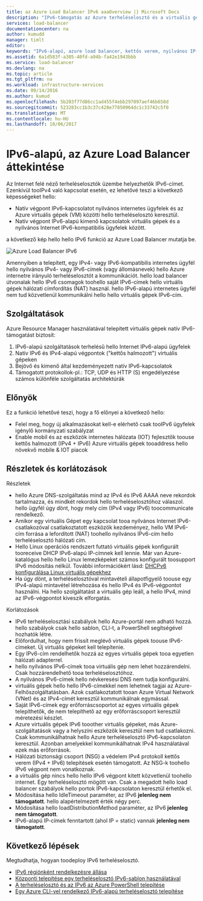 ```yaml
---
title: az Azure Load Balancer IPv6 aaaOverview |} Microsoft Docs
description: "IPv6-támogatás az Azure terheléselosztó és a virtuális gépek elosztott terhelésű ismertetése."
services: load-balancer
documentationcenter: na
author: kumudd
manager: timlt
editor: 
keywords: "IPv6-alapú, azure load balancer, kettős verem, nyilvános IP-cím, natív ipv6, mobil, iot"
ms.assetid: 6a1d583f-a305-40fd-a94b-fa42e1943bbb
ms.service: load-balancer
ms.devlang: na
ms.topic: article
ms.tgt_pltfrm: na
ms.workload: infrastructure-services
ms.date: 09/14/2016
ms.author: kumud
ms.openlocfilehash: 5b203f77d86cc1ad455f4ebb297097aef46b658d
ms.sourcegitcommit: 523283cc1b3c37c428e77850964dc1c33742c5f0
ms.translationtype: MT
ms.contentlocale: hu-HU
ms.lasthandoff: 10/06/2017
---
```

# <a name="overview-of-ipv6-for-azure-load-balancer"></a>IPv6-alapú, az Azure Load Balancer áttekintése

Az Internet felé néző terheléselosztók üzembe helyezhetők IPv6-címet. Ezenkívül tooIPv4 való kapcsolat esetén, ez lehetővé teszi a következő képességeket hello:

* Natív végpont IPv6-kapcsolatot nyilvános internetes ügyfelek és az Azure virtuális gépek (VM) közötti hello terheléselosztó keresztül.
* Natív végpont IPv6-alapú kimenő kapcsolatok virtuális gépek és a nyilvános Internet IPv6-kompatibilis ügyfelek között.

a következő kép hello hello IPv6 funkció az Azure Load Balancer mutatja be.

![Azure Load Balancer IPv6](./media/load-balancer-ipv6-overview/load-balancer-ipv6.png)

Amennyiben a telepített, egy IPv4- vagy IPv6-kompatibilis internetes ügyfél hello nyilvános IPv4- vagy IPv6-címek (vagy állomásnevek) hello Azure internetre irányuló terheléselosztót a kommunikációt. hello load balancer útvonalak hello IPv6 csomagok toohello saját IPv6-címek hello virtuális gépek hálózati címfordítás (NAT) használ. hello IPv6-alapú internetes ügyfél nem tud közvetlenül kommunikálni hello hello virtuális gépek IPv6-cím.

## <a name="features"></a>Szolgáltatások

Azure Resource Manager használatával telepített virtuális gépek natív IPv6-támogatást biztosít:

1. IPv6-alapú szolgáltatások terhelésű hello Internet IPv6-alapú ügyfelek
2. Natív IPv6 és IPv4-alapú végpontok ("kettős halmozott") virtuális gépeken
3. Bejövő és kimenő által kezdeményezett natív IPv6-kapcsolatok
4. Támogatott protokollok-pl.: TCP, UDP és HTTP (S) engedélyezése számos különféle szolgáltatás architektúrák

## <a name="benefits"></a>Előnyök

Ez a funkció lehetővé teszi, hogy a fő előnyei a következő hello:

* Felel meg, hogy új alkalmazásokat kell-e elérhető csak tooIPv6 ügyfelek igénylő kormányzati szabályzat
* Enable mobil és az eszközök internetes hálózata (IOT) fejlesztők toouse kettős halmozott (IPv4 + IPv6) Azure virtuális gépek tooaddress hello növekvő mobile & IOT piacok

## <a name="details-and-limitations"></a>Részletek és korlátozások

Részletek

* hello Azure DNS-szolgáltatás mind az IPv4 és IPv6 AAAA neve rekordok tartalmazza, és mindkét rekordok hello terheléselosztóhoz válaszol. hello ügyfél úgy dönt, hogy mely cím (IPv4 vagy IPv6) toocommunicate rendelkező.
* Amikor egy virtuális Gépet egy kapcsolat tooa nyilvános Internet IPv6-csatlakozóval csatlakoztatott eszközök kezdeményez, hello VM IPv6-cím forrása a lefordított (NAT) toohello nyilvános IPv6-cím hello terheléselosztó hálózati cím.
* Hello Linux operációs rendszert futtató virtuális gépek konfigurált tooreceive DHCP IPv6-alapú IP-címnek kell lennie. Már van Azure-katalógus hello hello Linux lemezképeket számos konfigurált toosupport IPv6 módosítás nélkül. További információkért lásd: [DHCPv6 konfigurálása Linux virtuális gépekhez](load-balancer-ipv6-for-linux.md)
* Ha úgy dönt, a terheléselosztóval mintavételi állapotfigyelő toouse egy IPv4-alapú mintavétel létrehozása és hello IPv4 és IPv6-végpontot használni. Ha hello szolgáltatást a virtuális gép leáll, a hello IPv4, mind az IPv6-végpontot kiveszik elforgatás.

Korlátozások

* IPv6 terheléselosztási szabályok hello Azure-portál nem adható hozzá. hello szabályok csak hello sablon, CLI-t, a PowerShell segítségével hozhatók létre.
* Előfordulhat, hogy nem frissít meglévő virtuális gépek toouse IPv6-címeket. Új virtuális gépeket kell telepítenie.
* Egy IPv6-cím rendelhetők hozzá az egyes virtuális gépek tooa egyetlen hálózati adapterrel.
* hello nyilvános IPv6-címek tooa virtuális gép nem lehet hozzárendelni. Csak hozzárendelhető tooa terheléselosztóhoz.
* A nyilvános IPv6-címek hello névkeresési DNS nem tudja konfigurálni.
* virtuális gépek hello hello IPv6-címekkel nem lehetnek tagjai az Azure-Felhőszolgáltatásban. Azok csatlakoztatott tooan Azure Virtual Network (VNet) és az IPv4-címét keresztül kommunikálnak egymással.
* Saját IPv6-címek egy erőforráscsoportot az egyes virtuális gépek telepíthetők, de nem telepíthető az egy erőforráscsoport keresztül méretezési készlet.
* Azure virtuális gépek IPv6 tooother virtuális gépeket, más Azure-szolgáltatások vagy a helyszíni eszközök keresztül nem tud csatlakozni. Csak kommunikálhatnak hello Azure terheléselosztó IPv6-kapcsolaton keresztül. Azonban amelyekkel kommunikálhatnak IPv4 használatával ezek más erőforrások.
* Hálózati biztonsági csoport (NSG) a védelem IPv4 protokoll kettős verem (IPv4 + IPv6) telepítések esetén támogatott. Az NSG-k toohello IPv6 végpont nem vonatkoznak.
* a virtuális gép nincs hello hello IPv6 végpont kitett közvetlenül toohello internet. Egy terheléselosztó mögött van. Csak a megadott hello load balancer szabályok hello portok IPv6-kapcsolaton keresztül érhetők el.
* Módosítása hello IdleTimeout paraméter, az IPv6 **jelenleg nem támogatott**. hello alapértelmezett érték négy perc.
* Módosítása hello loadDistributionMethod paraméter, az IPv6 **jelenleg nem támogatott**.
* IPv6-alapú IP-címek fenntartott (ahol IP = static) vannak **jelenleg nem támogatott**.

## <a name="next-steps"></a>Következő lépések

Megtudhatja, hogyan toodeploy IPv6 terheléselosztó.

* [IPv6 régiónként rendelkezésre állása](https://go.microsoft.com/fwlink/?linkid=828357)
* [Központi telepítése egy terheléselosztó IPv6-sablon használatával](load-balancer-ipv6-internet-template.md)
* [A terheléselosztó és az IPv6 az Azure PowerShell telepítése](load-balancer-ipv6-internet-ps.md)
* [Egy Azure CLI-vel rendelkező IPv6-alapú terheléselosztó telepítése](load-balancer-ipv6-internet-cli.md)
